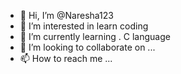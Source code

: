 - 👋 Hi, I’m @Naresha123
- 👀 I’m interested in learn coding 
- 🌱 I’m currently learning . C language 
- 💞️ I’m looking to collaborate on ...
- 📫 How to reach me ...

<!---
Naresha123/Naresha123 is a ✨ special ✨ repository because its `README.md` (this file) appears on your GitHub profile.
You can click the Preview link to take a look at your changes.
--->

